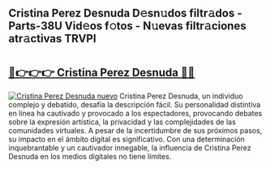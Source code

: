 ## Cristina Perez Desnuda D𝚎sn𝚞dos filtr𝚊dos - Parts-38U Vid𝚎os f𝚘tos - N𝚞evas filtr𝚊ciones atr𝚊ctivas TRVPI

# <h2><a href="http://mb9mhj.tromn.icu/?c=Cristina+Perez+Desnuda">🔗👉👉👉 Cristina Perez Desnuda 🔗🔗</a></h2>

[![Cristina Perez Desnuda nuevo](https://i.imgur.com/pEAQMta.gif)](http://mb9mhj.tromn.icu/?c=Cristina+Perez+Desnuda)
Cristina Perez Desnuda, un individuo complejo y debatido, desafía la descripción fácil. Su personalidad distintiva en línea ha cautivado y provocado a los espectadores, provocando debates sobre la expresión artística, la privacidad y las complejidades de las comunidades virtuales. A pesar de la incertidumbre de sus próximos pasos, su impacto en el ámbito digital es significativo. Con una determinación inquebrantable y un cautivador innegable, la influencia de Cristina Perez Desnuda en los medios digitales no tiene límites.
